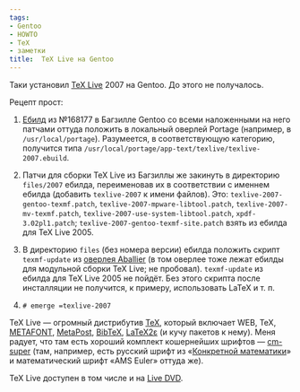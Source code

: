 ```yaml
---
tags:
- Gentoo
- HOWTO
- TeX
- заметки
title:  TeX Live на Gentoo
---
```


Таки установил [TeX Live][] 2007 на Gentoo. До этого не получалось.

Рецепт прост:

1.  [Ебилд][] из №168177 в Багзилле Gentoo со всеми наложенными на него
    патчами оттуда положить в локальный оверлей Portage (например, в
    `/usr/local/portage`). Разумеется, в соответствующую категорию,
    получится типа
    `/usr/local/portage/app-text/texlive/texlive-2007.ebuild`.

2.  Патчи для сборки TeX Live из Багзиллы же закинуть в директорию
    `files/2007` ебилда, переименовав их в соответствии с именнем ебилда
    (добавить `texlive-2007` к имени файлов). Это:
    `texlive-2007-gentoo-texmf.patch`,
    `texlive-2007-mpware-libtool.patch`, `texlive-2007-mv-texmf.patch`,
    `texlive-2007-use-system-libtool.patch`, `xpdf-3.02pl1.patch`;
    `texlive-2007-gentoo-texmf-site.patch` взять из ебилда для TeX
    Live 2005.

3.  В директорию `files` (без номера версии) ебилда положить скрипт
    `texmf-update` из [оверлея Aballier][] (в том оверлее тоже лежат
    ебилды для модульной сборки TeX Live; не пробовал). `texmf-update`
    из ебилда для TeX Live 2005 не пойдёт. Без этого скрипта после
    инсталляции не получится, к примеру, использовать LaTeX и т. п.

4.  `# emerge =texlive-2007`

TeX Live — огромный дистрибутив [TeX][], который включает WEB, TeX,
[METAFONT][], [MetaPost][], [BibTeX][], [LaTeX2ε][] (и кучу пакетов к
нему). Меня радует, что там есть хороший комплект кошернейших шрифтов —
[cm-super][] (там, например, есть русский шрифт из «[Конкретной
математики][]» и математический шрифт «AMS Euler» оттуда же).

TeX Live доступен в том числе и на [Live DVD][].

  [TeX Live]: http://www.tug.org/texlive/
  [Ебилд]: http://bugs.gentoo.org/show_bug.cgi?id=168177
  [оверлея Aballier]: http://overlays.gentoo.org/dev/aballier/browser/texlive-overlay/app-text/texlive-core/files/texmf-update
  [TeX]: http://ru.wikipedia.org/wiki/TeX
  [METAFONT]: http://ru.wikipedia.org/wiki/METAFONT
  [MetaPost]: http://ru.wikipedia.org/wiki/MetaPost
  [BibTeX]: http://ru.wikipedia.org/wiki/BibTeX
  [LaTeX2ε]: http://ru.wikipedia.org/wiki/LaTeX
  [cm-super]: http://tug.ctan.org/cgi-bin/ctanPackageInformation.py?id=cm-super
  [Конкретной математики]: http://ru.wikipedia.org/wiki/Конкретная_математика
  [Live DVD]: http://www.tug.org/texlive/acquire.html
